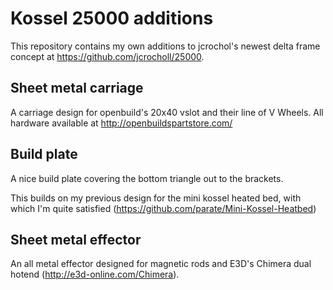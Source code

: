 # Kossel 25000 additions
This repository contains my own additions to jcrochol's newest delta frame concept at https://github.com/jcrocholl/25000.

## Sheet metal carriage
A carriage design for openbuild's 20x40 vslot and their line of V Wheels. All hardware available at http://openbuildspartstore.com/

## Build plate
A nice build plate covering the bottom triangle out to the brackets.

This builds on my previous design for the mini kossel heated bed, with which I'm quite satisfied (https://github.com/parate/Mini-Kossel-Heatbed)

## Sheet metal effector
An all metal effector designed for magnetic rods and E3D's Chimera dual hotend (http://e3d-online.com/Chimera).
